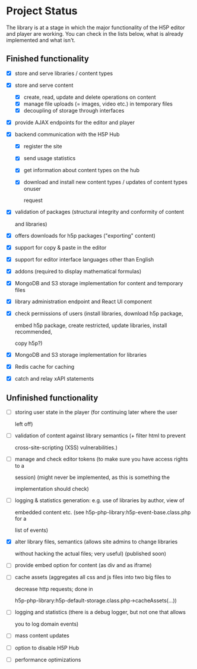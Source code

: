 # Project Status

The library is at a stage in which the major functionality of the H5P editor and player are working. You can check in the lists below, what is already implemented and what isn't.

## Finished functionality

* [x] store and serve libraries / content types
* [x] store and serve content
  * [x] create, read, update and delete operations on content
  * [x] manage file uploads \(= images, video etc.\) in temporary files
  * [x] decoupling of storage through interfaces
* [x] provide AJAX endpoints for the editor and player
* [x] backend communication with the H5P Hub
  * [x] register the site
  * [x] send usage statistics
  * [x] get information about content types on the hub
  * [x] download and install new content types / updates of content types onuser

    request
* [x] validation of packages \(structural integrity and conformity of content

  and libraries\)

* [x] offers downloads for h5p packages \("exporting" content\)
* [x] support for copy & paste in the editor
* [x] support for editor interface languages other than English
* [x] addons \(required to display mathematical formulas\)
* [x] MongoDB and S3 storage implementation for content and temporary files
* [x] library administration endpoint and React UI component
* [x] check permissions of users \(install libraries, download h5p package,

  embed h5p package, create restricted, update libraries, install recommended,

  copy h5p?\)

* [x] MongoDB and S3 storage implementation for libraries
* [x] Redis cache for caching
* [x] catch and relay xAPI statements

## Unfinished functionality

* [ ] storing user state in the player \(for continuing later where the user

  left off\)

* [ ] validation of content against library semantics \(+ filter html to prevent

  cross-site-scripting \(XSS\) vulnerabilities.\)

* [ ] manage and check editor tokens \(to make sure you have access rights to a

  session\) \(might never be implemented, as this is something the

  implementation should check\)

* [ ] logging & statistics generation: e.g. use of libraries by author, view of

  embedded content etc. \(see h5p-php-library:h5p-event-base.class.php for a

  list of events\)

* [x] alter library files, semantics \(allows site admins to change libraries

  without hacking the actual files; very useful\) \(published soon\)

* [ ] provide embed option for content \(as div and as iframe\)
* [ ] cache assets \(aggregates all css and js files into two big files to

  decrease http requests; done in

  h5p-php-library:h5p-default-storage.class.php-&gt;cacheAssets\(...\)\)

* [ ] logging and statistics \(there is a debug logger, but not one that allows

  you to log domain events\)

* [ ] mass content updates
* [ ] option to disable H5P Hub
* [ ] performance optimizations


